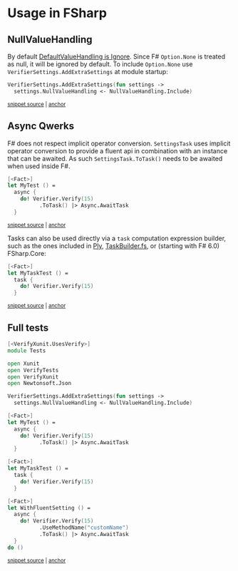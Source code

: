 <!--
GENERATED FILE - DO NOT EDIT
This file was generated by [MarkdownSnippets](https://github.com/SimonCropp/MarkdownSnippets).
Source File: /docs/mdsource/fsharp.source.md
To change this file edit the source file and then run MarkdownSnippets.
-->

# Usage in FSharp


## NullValueHandling

By default [DefaultValueHandling is Ignore](/docs/serializer-settings.md#default-settings). Since F# `Option.None` is treated as null, it will be ignored by default. To include `Option.None` use `VerifierSettings.AddExtraSettings` at module startup:

<!-- snippet: NullValueHandling -->
<a id='snippet-nullvaluehandling'></a>
```fs
VerifierSettings.AddExtraSettings(fun settings ->
  settings.NullValueHandling <- NullValueHandling.Include)
```
<sup><a href='/src/FSharpTests/Tests.fs#L9-L12' title='Snippet source file'>snippet source</a> | <a href='#snippet-nullvaluehandling' title='Start of snippet'>anchor</a></sup>
<!-- endSnippet -->


## Async Qwerks

F# does not respect implicit operator conversion. `SettingsTask` uses implicit operator conversion to provide a fluent api in combination with an instance that can be awaited. As such `SettingsTask.ToTask()` needs to be awaited when used inside F#.

<!-- snippet: FsTest -->
<a id='snippet-fstest'></a>
```fs
[<Fact>]
let MyTest () =
  async {
    do! Verifier.Verify(15)
          .ToTask() |> Async.AwaitTask
  }
```
<sup><a href='/src/FSharpTests/Tests.fs#L14-L21' title='Snippet source file'>snippet source</a> | <a href='#snippet-fstest' title='Start of snippet'>anchor</a></sup>
<!-- endSnippet -->

Tasks can also be used directly via a `task` computation expression builder, such as the ones included in [Ply](https://github.com/crowded/ply), [TaskBuilder.fs](https://github.com/rspeele/TaskBuilder.fs), or (starting with F# 6.0) FSharp.Core:

<!-- snippet: FsTestTask -->
<a id='snippet-fstesttask'></a>
```fs
[<Fact>]
let MyTaskTest () =
  task {
    do! Verifier.Verify(15)
  }
```
<sup><a href='/src/FSharpTests/Tests.fs#L23-L29' title='Snippet source file'>snippet source</a> | <a href='#snippet-fstesttask' title='Start of snippet'>anchor</a></sup>
<!-- endSnippet -->

## Full tests

<!-- snippet: FSharpTests/Tests.fs -->
<a id='snippet-FSharpTests/Tests.fs'></a>
```fs
[<VerifyXunit.UsesVerify>]
module Tests

open Xunit
open VerifyTests
open VerifyXunit
open Newtonsoft.Json

VerifierSettings.AddExtraSettings(fun settings ->
  settings.NullValueHandling <- NullValueHandling.Include)

[<Fact>]
let MyTest () =
  async {
    do! Verifier.Verify(15)
          .ToTask() |> Async.AwaitTask
  }

[<Fact>]
let MyTaskTest () =
  task {
    do! Verifier.Verify(15)
  }

[<Fact>]
let WithFluentSetting () =
  async {
    do! Verifier.Verify(15)
          .UseMethodName("customName")
          .ToTask() |> Async.AwaitTask
  }
do ()
```
<sup><a href='/src/FSharpTests/Tests.fs#L1-L32' title='Snippet source file'>snippet source</a> | <a href='#snippet-FSharpTests/Tests.fs' title='Start of snippet'>anchor</a></sup>
<!-- endSnippet -->
